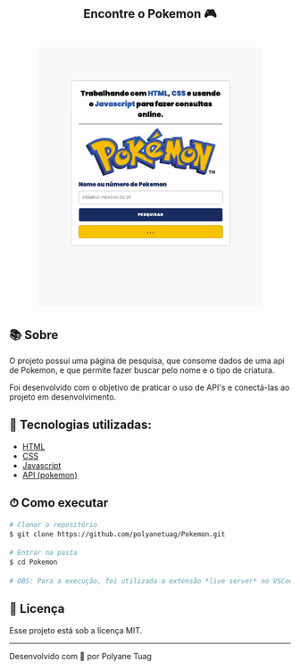<h2 align="center"> Encontre o Pokemon 🎮</h2>

<h1 align="center">
    <img width= '400' src="./assets/gifPokemon.gif"> 
</h1>


## 📚 Sobre

O projeto possui uma página de pesquisa, que consome dados de uma api de Pokemon, e que permite fazer buscar pelo nome e o tipo de criatura.

Foi desenvolvido com o objetivo de praticar o uso de API's e conectá-las ao projeto em desenvolvimento.

## 🚀 Tecnologias utilizadas:

- [HTML](https://developer.mozilla.org/pt-BR/docs/Web/HTML)
- [CSS](https://developer.mozilla.org/pt-BR/docs/Web/CSS)
- [Javascript](https://javascript.info/)
- <a href='https://pokeapi.co'> API (pokemon)</a>

## ⏱ Como executar

```bash
# Clonar o repositório
$ git clone https://github.com/polyanetuag/Pokemon.git

# Entrar na pasta
$ cd Pokemon

# OBS: Para a execução, foi utilizada a extensão *live server* no VSCode

```

## 📝 Licença

Esse projeto está sob a licença MIT.

---

Desenvolvido com 💜 por Polyane Tuag
